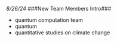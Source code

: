 *8/26/24* ###New Team Members Intro###
  - quantum computation team
  - quantum
  - quantitative studies on climate change 
